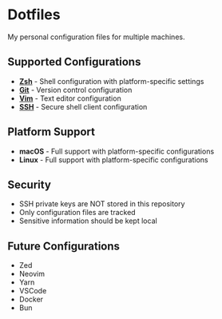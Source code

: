 # Dotfiles

My personal configuration files for multiple machines.

## Supported Configurations

- **[Zsh](zsh/README.md)** - Shell configuration with platform-specific settings
- **[Git](git/README.md)** - Version control configuration  
- **[Vim](vim/README.md)** - Text editor configuration
- **[SSH](ssh/README.md)** - Secure shell client configuration

## Platform Support

- **macOS** - Full support with platform-specific configurations
- **Linux** - Full support with platform-specific configurations

## Security

- SSH private keys are NOT stored in this repository
- Only configuration files are tracked
- Sensitive information should be kept local


## Future Configurations

- Zed
- Neovim
- Yarn
- VSCode
- Docker
- Bun